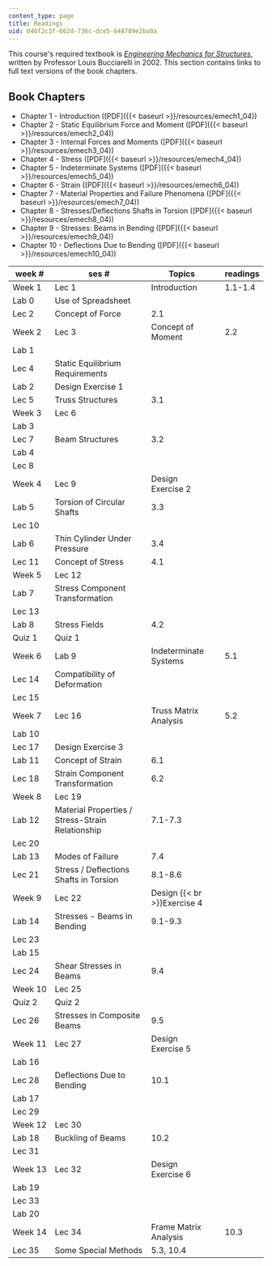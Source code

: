 ```yaml
---
content_type: page
title: Readings
uid: 046f2c3f-662d-736c-dce5-648789e2ba0a
---
```


This course's required textbook is [_Engineering Mechanics for Structures_](http://store.doverpublications.com/0486468550.html), written by Professor Louis Bucciarelli in 2002. This section contains links to full text versions of the book chapters.

Book Chapters
-------------

*   Chapter 1 - Introduction ([PDF]({{< baseurl >}}/resources/emech1_04))
*   Chapter 2 - Static Equilibrium Force and Moment ([PDF]({{< baseurl >}}/resources/emech2_04))
*   Chapter 3 - Internal Forces and Moments ([PDF]({{< baseurl >}}/resources/emech3_04))
*   Chapter 4 - Stress ([PDF]({{< baseurl >}}/resources/emech4_04))
*   Chapter 5 - Indeterminate Systems ([PDF]({{< baseurl >}}/resources/emech5_04))
*   Chapter 6 - Strain ([PDF]({{< baseurl >}}/resources/emech6_04))
*   Chapter 7 - Material Properties and Failure Phenomena ([PDF]({{< baseurl >}}/resources/emech7_04))
*   Chapter 8 - Stresses/Deflections Shafts in Torsion ([PDF]({{< baseurl >}}/resources/emech8_04))
*   Chapter 9 - Stresses: Beams in Bending ([PDF]({{< baseurl >}}/resources/emech9_04))
*   Chapter 10 - Deflections Due to Bending ([PDF]({{< baseurl >}}/resources/emech10_04))

| week # | ses # | Topics   | readings |
| --- | --- | --- | --- |
| Week 1 | Lec 1 | Introduction | 1.1-1.4 |
| Lab 0 | Use of Spreadsheet | &nbsp; |
| Lec 2 | Concept of Force | 2.1 |
| Week 2 | Lec 3 | Concept of Moment | 2.2 |
| Lab 1 | &nbsp; |
| Lec 4 | Static Equilibrium Requirements | &nbsp; |
| Lab 2 | Design Exercise 1 | &nbsp; |
| Lec 5 | Truss Structures | 3.1 |
| Week 3 | Lec 6 | &nbsp; |
| Lab 3 | &nbsp; |
| Lec 7 | Beam Structures | 3.2 |
| Lab 4 | &nbsp; |
| Lec 8 | &nbsp; |
| Week 4 | Lec 9 | Design Exercise 2 | &nbsp; |
| Lab 5 | Torsion of Circular Shafts | 3.3 |
| Lec 10 | &nbsp; |
| Lab 6 | Thin Cylinder Under Pressure | 3.4 |
| Lec 11 | Concept of Stress | 4.1 |
| Week 5 | Lec 12 | &nbsp; |
| Lab 7 | Stress Component Transformation | &nbsp; |
| Lec 13 | &nbsp; |
| Lab 8 | Stress Fields | 4.2 |
| Quiz 1 | Quiz 1 | &nbsp; |
| Week 6 | Lab 9 | Indeterminate Systems | 5.1 |
| Lec 14 | Compatibility of Deformation | &nbsp; |
| Lec 15 | &nbsp; |
| Week 7 | Lec 16 | Truss Matrix Analysis | 5.2 |
| Lab 10 | &nbsp; |
| Lec 17 | Design Exercise 3 | &nbsp; |
| Lab 11 | Concept of Strain | 6.1 |
| Lec 18 | Strain Component Transformation | 6.2 |
| Week 8 | Lec 19 | &nbsp; |
| Lab 12 | Material Properties / Stress-Strain Relationship | 7.1-7.3 |
| Lec 20 | &nbsp; |
| Lab 13 | Modes of Failure | 7.4 |
| Lec 21 | Stress / Deflections Shafts in Torsion | 8.1-8.6 |
| Week 9 | Lec 22 | Design  {{< br >}}Exercise 4 | &nbsp; |
| Lab 14 | Stresses - Beams in Bending | 9.1-9.3 |
| Lec 23 | &nbsp; |
| Lab 15 | &nbsp; |
| Lec 24 | Shear Stresses in Beams | 9.4 |
| Week 10 | Lec 25 | &nbsp; |
| Quiz 2 | Quiz 2 | &nbsp; |
| Lec 26 | Stresses in Composite Beams | 9.5 |
| Week 11 | Lec 27 | Design Exercise 5 | &nbsp; |
| Lab 16 | &nbsp; |
| Lec 28 | Deflections Due to Bending | 10.1 |
| Lab 17 | &nbsp; |
| Lec 29 | &nbsp; |
| Week 12 | Lec 30 | &nbsp; |
| Lab 18 | Buckling of Beams | 10.2 |
| Lec 31 | &nbsp; |
| Week 13 | Lec 32 | Design Exercise 6 | &nbsp; |
| Lab 19 | &nbsp; |
| Lec 33 | &nbsp; |
| Lab 20 | &nbsp; |
| Week 14 | Lec 34 | Frame Matrix Analysis | 10.3 |
| Lec 35 | Some Special Methods | 5.3, 10.4